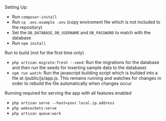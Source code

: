 Setting Up:
- Run ```composer-install```
- Run ```cp .env.example .env``` (copy enviroment file which is not included to the repository)
- Set the ```DB_DATABASE```, ```DB_USERNAME``` and ```DB_PASSWORD``` to match with the database
- Run ```npm install```

Run to build (not for the first time only)
- ```php artisan migrate:fresh --seed```: Run the migrations for the database and then run the seeds for inserting sample data to the database)
- ```npm run watch```: Run the javascript building script which is builded into a file at /public/js/app.js. This remains running and watches for changes in order to rebuild the file automatically when changes occur

Running required for serving the app with all features enabled
- ```php artisan serve --host=your.local.ip.address```
- ```php websockets:serve```
- ```php artisan queue:work```
